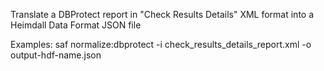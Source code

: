 Translate a DBProtect report in "Check Results Details" XML format into a Heimdall Data Format JSON file

Examples:
  saf normalize:dbprotect -i check_results_details_report.xml -o output-hdf-name.json

